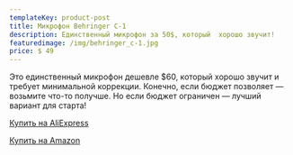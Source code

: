 ```yaml
---
templateKey: product-post
title: Микрофон Behringer C-1
description: Единственный микрофон за 50$, который  хорошо звучит!
featuredimage: /img/behringer_c-1.jpg
price: $ 49
---
```

Это единственный микрофон дешевле $60, который  хорошо звучит и требует минимальной коррекции. Конечно, если бюджет позволяет — возьмите что-то получше. Но если бюджет ограничен — лучший вариант для старта!

<a href="http://shp.pub/6ffhht" target="_blank" rel="noreferrer">Купить на AliExpress</a>

<a href="https://amzn.to/3AahRfX" target="_blank" rel="noreferrer">Купить на Amazon</a>